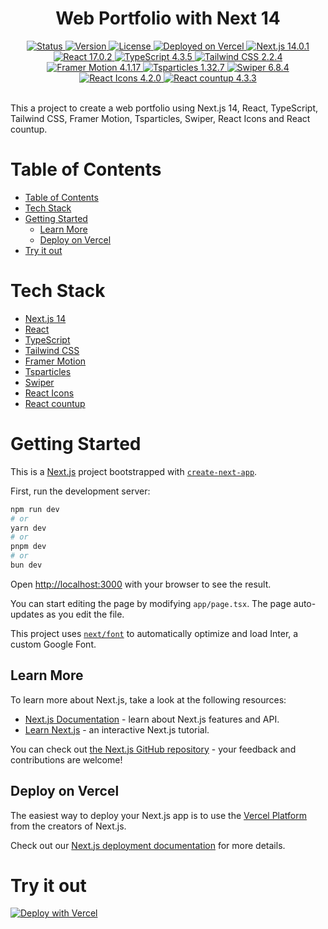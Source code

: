 <div align="center">
  <h1>Web Portfolio with Next 14 </h1>
</div>

<div align="center">
  <a href="/README.md">
    <img 
      src="https://img.shields.io/badge/Status-Complete-success.svg" 
      alt="Status" 
    />
  </a>
  <a href="/package.json">
    <img 
      src="https://img.shields.io/badge/Version-2.0.0-blue.svg" 
      alt="Version" 
    />
  </a>
  <a href="/LICENSE">
    <img 
      src="https://img.shields.io/badge/License-MIT-green.svg" 
      alt="License" 
    />
  </a>
  <a href="https://vercel.com/">
    <img
      src="https://img.shields.io/badge/vercel-Deployed-success.svg?style=flat&logo=vercel"
      alt="Deployed on Vercel"
    />
  </a>
  <a href="https://nextjs.org/">
    <img 
      src="https://img.shields.io/badge/Next.js-14.0.1-blue?style=flat&logo=next.js" 
      alt="Next.js 14.0.1" 
    />
  </a>
  <a href="https://reactjs.org/">
    <img 
      src="https://img.shields.io/badge/React-17.0.2-blue?style=flat&logo=react" 
      alt="React 17.0.2" 
    />
  </a>
  <a href="https://www.typescriptlang.org/">
    <img 
      src="https://img.shields.io/badge/TypeScript-4.3.5-blue?style=flat&logo=typescript" 
      alt="TypeScript 4.3.5" 
    />
  </a>
  <a href="https://tailwindcss.com/">
    <img 
      src="https://img.shields.io/badge/Tailwind CSS-2.2.4-blue?style=flat&logo=tailwindcss" 
      alt="Tailwind CSS 2.2.4" 
    />
  </a>
  <a href="https://www.framer.com/motion/">
    <img 
      src="https://img.shields.io/badge/Framer Motion-4.1.17-blue?style=flat&logo=framer" 
      alt="Framer Motion 4.1.17" 
    />
  </a>
  <a href="https://particles.js.org/">
    <img 
      src="https://img.shields.io/badge/Tsparticles-1.32.7-blue?style=flat&logo=particles" 
      alt="Tsparticles 1.32.7" 
    />
  </a>
  <a href="https://swiperjs.com/">
    <img 
      src="https://img.shields.io/badge/Swiper-6.8.4-blue?style=flat&logo=swiper" 
      alt="Swiper 6.8.4" 
    />
  </a>
  <a href="https://react-icons.github.io/react-icons/">
    <img 
      src="https://img.shields.io/badge/React Icons-4.2.0-blue?style=flat&logo=react" 
      alt="React Icons 4.2.0" 
    />
  </a>
  <a href="https://www.npmjs.com/package/react-countup">
    <img 
      src="https://img.shields.io/badge/React countup-4.3.3-blue?style=flat&logo=react" 
      alt="React countup 4.3.3" 
    />
  </a>
</div>
<br />

This a project to create a web portfolio using Next.js 14, React, TypeScript, Tailwind CSS, Framer Motion, Tsparticles, Swiper, React Icons and React countup.

# Table of Contents

- [Table of Contents](#table-of-contents)
- [Tech Stack](#tech-stack)
- [Getting Started](#getting-started)
  - [Learn More](#learn-more)
  - [Deploy on Vercel](#deploy-on-vercel)
- [Try it out](#try-it-out)

# Tech Stack

- [Next.js 14](https://nextjs.org/)
- [React](https://reactjs.org/)
- [TypeScript](https://www.typescriptlang.org/)
- [Tailwind CSS](https://tailwindcss.com/)
- [Framer Motion](https://www.framer.com/motion/)
- [Tsparticles](https://particles.js.org/)
- [Swiper](https://swiperjs.com/)
- [React Icons](https://react-icons.github.io/react-icons/)
- [React countup](https://www.npmjs.com/package/react-countup)

# Getting Started

This is a [Next.js](https://nextjs.org/) project bootstrapped with [`create-next-app`](https://github.com/vercel/next.js/tree/canary/packages/create-next-app).

First, run the development server:

```bash
npm run dev
# or
yarn dev
# or
pnpm dev
# or
bun dev
```

Open [http://localhost:3000](http://localhost:3000) with your browser to see the result.

You can start editing the page by modifying `app/page.tsx`. The page auto-updates as you edit the file.

This project uses [`next/font`](https://nextjs.org/docs/basic-features/font-optimization) to automatically optimize and load Inter, a custom Google Font.

## Learn More

To learn more about Next.js, take a look at the following resources:

- [Next.js Documentation](https://nextjs.org/docs) - learn about Next.js features and API.
- [Learn Next.js](https://nextjs.org/learn) - an interactive Next.js tutorial.

You can check out [the Next.js GitHub repository](https://github.com/vercel/next.js/) - your feedback and contributions are welcome!

## Deploy on Vercel

The easiest way to deploy your Next.js app is to use the [Vercel Platform](https://vercel.com/new?utm_medium=default-template&filter=next.js&utm_source=create-next-app&utm_campaign=create-next-app-readme) from the creators of Next.js.

Check out our [Next.js deployment documentation](https://nextjs.org/docs/deployment) for more details.

# Try it out

[![Deploy with Vercel](https://vercel.com/button)](https://web-portfolio-next.vercel.app/)
